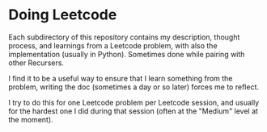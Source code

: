 # Doing Leetcode

Each subdirectory of this repository contains my description, thought process, and learnings from a Leetcode problem, with also the implementation (usually in Python). Sometimes done while pairing with other Recursers.

I find it to be a useful way to ensure that I learn something from the problem, writing the doc (sometimes a day or so later) forces me to reflect.

I try to do this for one Leetcode problem per Leetcode session, and usually for the hardest one I did during that session (often at the "Medium" level at the moment).
